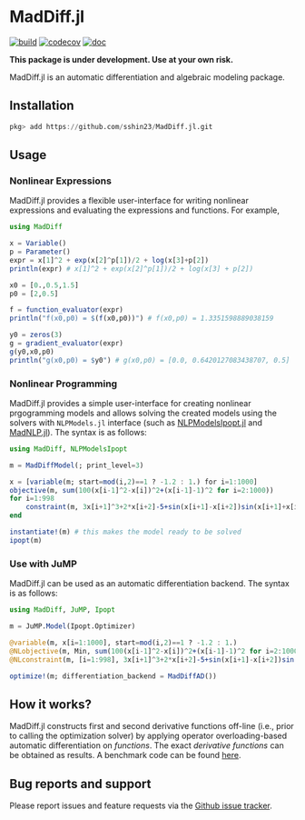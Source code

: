 # MadDiff.jl
[![build](https://github.com/sshin23/MadDiff.jl/actions/workflows/test.yml/badge.svg)](https://github.com/sshin23/MadDiff.jl/actions/workflows/test.yml) 
[![codecov](https://codecov.io/gh/sshin23/MadDiff.jl/branch/main/graph/badge.svg?token=U6NMMW0IT5)](https://codecov.io/gh/sshin23/MadDiff.jl)
[![doc](https://img.shields.io/badge/docs-dev-blue.svg)](https://sshin23.github.io/MadDiff.jl/dev)

**This package is under development. Use at your own risk.**

MadDiff.jl is an automatic differentiation and algebraic modeling package. 

## Installation
```julia
pkg> add https://github.com/sshin23/MadDiff.jl.git
```

## Usage
### Nonlinear Expressions
MadDiff.jl provides a flexible user-interface for writing nonlinear expressions and evaluating the expressions and functions. For example,
```julia
using MadDiff

x = Variable()
p = Parameter()
expr = x[1]^2 + exp(x[2]^p[1])/2 + log(x[3]+p[2])
println(expr) # x[1]^2 + exp(x[2]^p[1])/2 + log(x[3] + p[2])

x0 = [0.,0.5,1.5]
p0 = [2,0.5]

f = function_evaluator(expr)
println("f(x0,p0) = $(f(x0,p0))") # f(x0,p0) = 1.3351598889038159

y0 = zeros(3)
g = gradient_evaluator(expr)
g(y0,x0,p0)
println("g(x0,p0) = $y0") # g(x0,p0) = [0.0, 0.6420127083438707, 0.5]
```

### Nonlinear Programming
MadDiff.jl provides a simple user-interface for creating nonlinear prgogramming models and allows solving the created models using the solvers with `NLPModels.jl` interface (such as [NLPModelsIpopt.jl](https://github.com/JuliaSmoothOptimizers/NLPModelsIpopt.jl) and [MadNLP.jl](https://github.com/MadNLP/MadNLP.jl)). The syntax is as follows:
```julia
using MadDiff, NLPModelsIpopt

m = MadDiffModel(; print_level=3) 

x = [variable(m; start=mod(i,2)==1 ? -1.2 : 1.) for i=1:1000]
objective(m, sum(100(x[i-1]^2-x[i])^2+(x[i-1]-1)^2 for i=2:1000))
for i=1:998
    constraint(m, 3x[i+1]^3+2*x[i+2]-5+sin(x[i+1]-x[i+2])sin(x[i+1]+x[i+2])+4x[i+1]-x[i]exp(x[i]-x[i+1])-3 == 0)
end

instantiate!(m) # this makes the model ready to be solved
ipopt(m)
```

### Use with JuMP
MadDiff.jl can be used as an automatic differentiation backend. The syntax is as follows:
```julia
using MadDiff, JuMP, Ipopt

m = JuMP.Model(Ipopt.Optimizer) 

@variable(m, x[i=1:1000], start=mod(i,2)==1 ? -1.2 : 1.)
@NLobjective(m, Min, sum(100(x[i-1]^2-x[i])^2+(x[i-1]-1)^2 for i=2:1000))
@NLconstraint(m, [i=1:998], 3x[i+1]^3+2*x[i+2]-5+sin(x[i+1]-x[i+2])sin(x[i+1]+x[i+2])+4x[i+1]-x[i]exp(x[i]-x[i+1])-3 == 0)

optimize!(m; differentiation_backend = MadDiffAD())
```

## How it works?
MadDiff.jl constructs first and second derivative functions off-line (i.e., prior to calling the optimization solver) by applying operator overloading-based automatic differentiation on _functions_. The exact _derivative functions_ can be obtained as results. A benchmark code can be found [here](https://github.com/sshin23/MadDiff.jl/blob/main/benchmark/benchmark.jl).

## Bug reports and support
Please report issues and feature requests via the [Github issue tracker](https://github.com/sshin23/MadDiffModels.jl/issues). 
